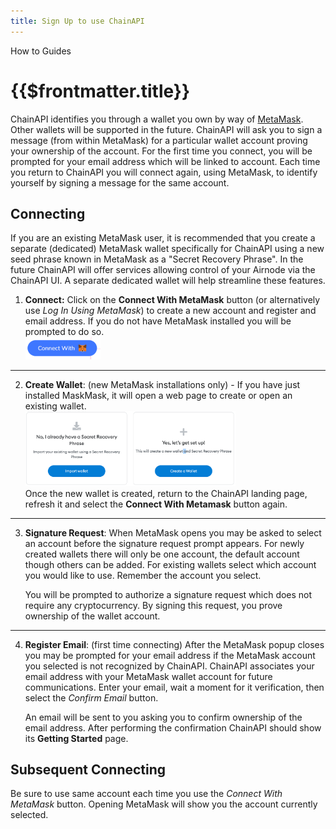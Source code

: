 ```yaml
---
title: Sign Up to use ChainAPI
---
```


<TitleSpan>How to Guides</TitleSpan>

# {{$frontmatter.title}}

<TocHeader />
<TOC class="table-of-contents" :include-level="[2,3]" />

ChainAPI identifies you through a wallet you own by way of
[MetaMask](https://metamask.io). Other wallets will be supported in the future.
ChainAPI will ask you to sign a message (from within MetaMask) for a particular
wallet account proving your ownership of the account. For the first time you
connect, you will be prompted for your email address which will be linked to
account. Each time you return to ChainAPI you will connect again, using
MetaMask, to identify yourself by signing a message for the same account.

## Connecting

If you are an existing MetaMask user, it is recommended that you create a
separate (dedicated) MetaMask wallet specifically for ChainAPI using a new seed
phrase known in MetaMask as a "Secret Recovery Phrase". In the future ChainAPI
will offer services allowing control of your Airnode via the ChainAPI UI. A
separate dedicated wallet will help streamline these features.

1. **Connect:** Click on the **Connect With MetaMask** button (or alternatively
   use _Log In Using MetaMask_) to create a new account and register and email
   address. If you do not have MetaMask installed you will be prompted to do so.
   <br/><img src="../assets/images/connect.png" width="25%"/> <br/>

---

2. **Create Wallet**: (new MetaMask installations only) - If you have just
   installed MaskMask, it will open a web page to create or open an existing
   wallet. <br/><img src="../assets/images/choose-wallet.png" width="70%"/>
   <br/>Once the new wallet is created, return to the ChainAPI landing page,
   refresh it and select the **Connect With Metamask** button again.

---

3. **Signature Request**: When MetaMask opens you may be asked to select an
   account before the signature request prompt appears. For newly created
   wallets there will only be one account, the default account though others can
   be added. For existing wallets select which account you would like to use.
   Remember the account you select.

   You will be prompted to authorize a signature request which does not require
   any cryptocurrency. By signing this request, you prove ownership of the
   wallet account.

---

4. **Register Email**: (first time connecting) After the MetaMask popup closes
   you may be prompted for your email address if the MetaMask account you
   selected is not recognized by ChainAPI. ChainAPI associates your email
   address with your MetaMask wallet account for future communications. Enter
   your email, wait a moment for it verification, then select the _Confirm
   Email_ button.

   An email will be sent to you asking you to confirm ownership of the email
   address. After performing the confirmation ChainAPI should show its **Getting
   Started** page.

## Subsequent Connecting

Be sure to use same account each time you use the _Connect With MetaMask_
button. Opening MetaMask will show you the account currently selected.
